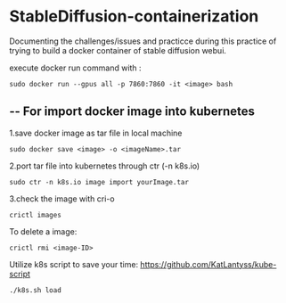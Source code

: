 # StableDiffusion-containerization
Documenting the challenges/issues and practicce during this practice of trying to build a docker container of stable diffusion webui.


execute docker run command with :

    sudo docker run --gpus all -p 7860:7860 -it <image> bash


--
For import docker image into kubernetes
--

1.save docker image as tar file in local machine

    sudo docker save <image> -o <imageName>.tar

2.port tar file into kubernetes through ctr (-n k8s.io)

    sudo ctr -n k8s.io image import yourImage.tar

3.check the image with cri-o

    crictl images

To delete a image: 

    crictl rmi <image-ID>

Utilize k8s script to save your time:     https://github.com/KatLantyss/kube-script

    ./k8s.sh load


